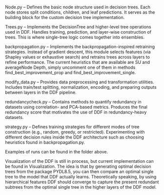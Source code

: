 
Node.py – Defines the basic node structure used in decision trees. Each node stores split conditions, children, and leaf predictions. It serves as the building block for the custom decision tree implementation.

Trees.py – Implements the DecisionTree and higher-level tree operations used in DDF. Handles training, prediction, and layer-wise construction of trees. This is where single-tree logic comes together into ensembles.

backpropagation.py – Implements the backpropagation-inspired retraining strategies. Instead of gradient descent, this module selects features (via Shapley values or exhaustive search) and retrains trees across layers to refine performance. The current heuristics that are available are SU and averageNode Depth, simply uncomment one of them in methods find_best_improvement_prop and find_best_improvement_single.

modify_data.py – Provides data preprocessing and transformation utilities. Includes train/test splitting, normalization, encoding, and preparing outputs between layers in the DDF pipeline.

redundancycheck.py – Contains methods to quantify redundancy in datasets using correlation- and PCA-based metrics. Produces the final redundancy score that motivates the use of DDF in redundancy-heavy datasets.

strategy.py – Defines training strategies for different modes of tree construction (e.g., random, greedy, or restricted). Experimenting with different decision rules inside the DDF architecture such as choosing heuristics found in backpropagation.py.

Examples of runs can be found in the folder above. 

Visualization of the DDF is still in process, but current implementation can be found in Visualization. The idea is that by generating optimal decision trees from the package PYDL8.5, you can then compare an optimal single tree to the model that DDF actually learns. Theoretically speaking, by using hierarchical features DDF should converge to capture the present redundant subtrees from the optimal single tree in the higher layers of the DDF model. 
